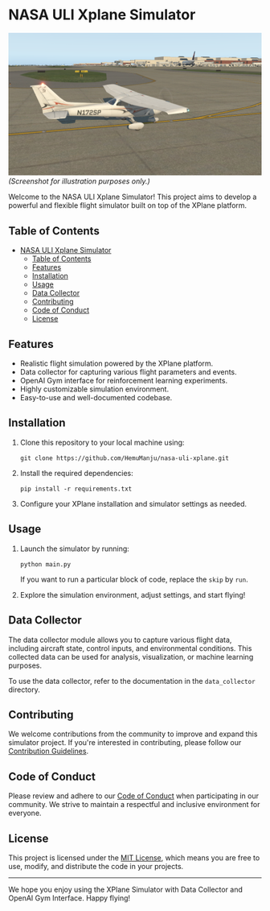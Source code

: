 # NASA ULI Xplane Simulator

![Simulator Banner](docs/images/cessna.png)
*(Screenshot for illustration purposes only.)*

Welcome to the NASA ULI Xplane Simulator! This project aims to develop a powerful and flexible flight simulator built on top of the XPlane platform.


## Table of Contents

- [NASA ULI Xplane Simulator](#nasa-uli-xplane-simulator)
  - [Table of Contents](#table-of-contents)
  - [Features](#features)
  - [Installation](#installation)
  - [Usage](#usage)
  - [Data Collector](#data-collector)
  - [Contributing](#contributing)
  - [Code of Conduct](#code-of-conduct)
  - [License](#license)

## Features

- Realistic flight simulation powered by the XPlane platform.
- Data collector for capturing various flight parameters and events.
- OpenAI Gym interface for reinforcement learning experiments.
- Highly customizable simulation environment.
- Easy-to-use and well-documented codebase.

## Installation

1. Clone this repository to your local machine using:

   ```
   git clone https://github.com/HemuManju/nasa-uli-xplane.git

   ```

2. Install the required dependencies:

   ```
   pip install -r requirements.txt
   ```

3. Configure your XPlane installation and simulator settings as needed.

## Usage

1. Launch the simulator by running:

   ```
   python main.py
   ```
   If you want to run a particular block of code, replace the `skip` by `run`.

2. Explore the simulation environment, adjust settings, and start flying!

## Data Collector

The data collector module allows you to capture various flight data, including aircraft state, control inputs, and environmental conditions. This collected data can be used for analysis, visualization, or machine learning purposes.

To use the data collector, refer to the documentation in the `data_collector` directory.


## Contributing

We welcome contributions from the community to improve and expand this simulator project. If you're interested in contributing, please follow our [Contribution Guidelines](CONTRIBUTING.md).

## Code of Conduct

Please review and adhere to our [Code of Conduct](CODE_OF_CONDUCT.md) when participating in our community. We strive to maintain a respectful and inclusive environment for everyone.

## License

This project is licensed under the [MIT License](LICENSE), which means you are free to use, modify, and distribute the code in your projects.

---

We hope you enjoy using the XPlane Simulator with Data Collector and OpenAI Gym Interface. Happy flying!


